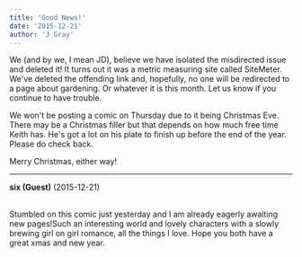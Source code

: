 ```yaml
---
title: 'Good News!'
date: '2015-12-21'
author: 'J Gray'
---
```


<p>We (and by we, I mean JD), believe we have isolated the misdirected issue and deleted it! It turns out it was a metric measuring site called SiteMeter. We've deleted the offending link and, hopefully, no one will be redirected to a page about gardening. Or whatever it is this month. Let us know if you continue to have trouble.</p><p>We won't be posting a comic on Thursday due to it being Christmas Eve. There may be a Christmas filler but that depends on how much free time Keith has. He's got a lot on his plate to finish up before the end of the year. Please do check back.</p><p>Merry Christmas, either way!</p>

---
**six (Guest)** (2015-12-21)

<br>Stumbled on this comic just yesterday and I am already eagerly awaiting new pages!Such an interesting world and lovely characters with a slowly brewing girl on girl romance, all the things I love.&nbsp;Hope you both have a great xmas and new year.

